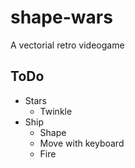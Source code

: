 # shape-wars
A vectorial retro videogame

## ToDo
- Stars
	- Twinkle
- Ship
	- Shape
	- Move with keyboard
	- Fire